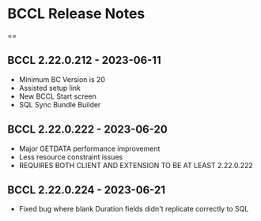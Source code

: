 # BCCL Release Notes
==

## BCCL 2.22.0.212 - 2023-06-11
- Minimum BC Version is 20
- Assisted setup link
- New BCCL Start screen
- SQL Sync Bundle Builder

## BCCL 2.22.0.222 - 2023-06-20
- Major GETDATA performance improvement
- Less resource constraint issues
- REQUIRES BOTH CLIENT AND EXTENSION TO BE AT LEAST 2.22.0.222

## BCCL 2.22.0.224 - 2023-06-21
- Fixed bug where blank Duration fields didn't replicate correctly to SQL

